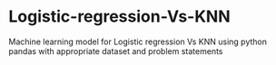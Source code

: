# Logistic-regression-Vs-KNN
Machine learning model for Logistic regression Vs KNN using python pandas with appropriate dataset and problem statements
